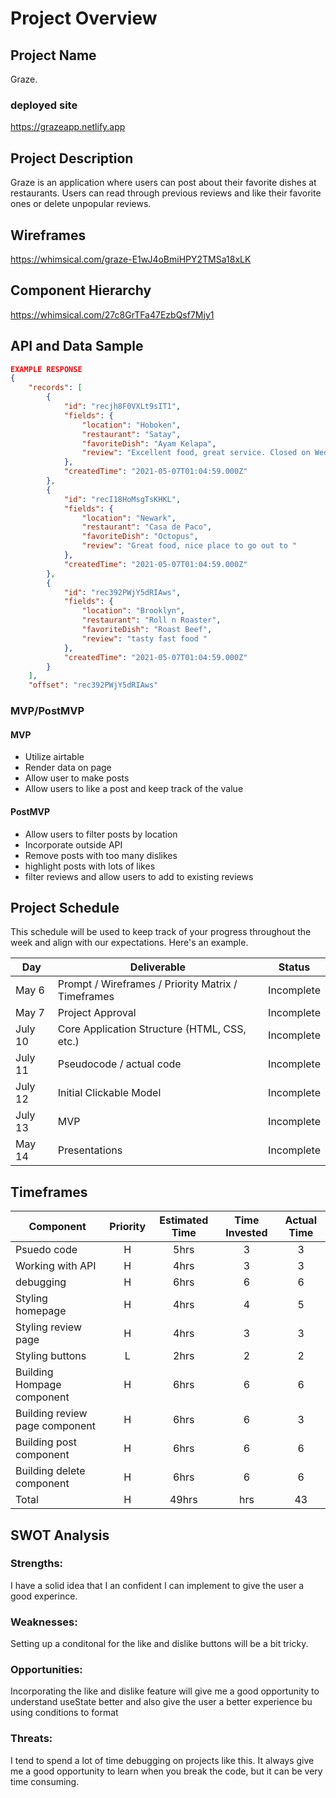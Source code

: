 # Project Overview

## Project Name

Graze.

### deployed site

https://grazeapp.netlify.app

## Project Description

Graze is an application where users can post about their favorite dishes at restaurants. Users can read through previous reviews and like their favorite ones or delete unpopular reviews. 

## Wireframes

https://whimsical.com/graze-E1wJ4oBmiHPY2TMSa18xLK

## Component Hierarchy

https://whimsical.com/27c8GrTFa47EzbQsf7Mjy1

## API and Data Sample

```json
EXAMPLE RESPONSE
{
    "records": [
        {
            "id": "recjh8F0VXLt9sIT1",
            "fields": {
                "location": "Hoboken",
                "restaurant": "Satay",
                "favoriteDish": "Ayam Kelapa",
                "review": "Excellent food, great service. Closed on Wednesdays"
            },
            "createdTime": "2021-05-07T01:04:59.000Z"
        },
        {
            "id": "recI18HoMsgTsKHKL",
            "fields": {
                "location": "Newark",
                "restaurant": "Casa de Paco",
                "favoriteDish": "Octopus",
                "review": "Great food, nice place to go out to "
            },
            "createdTime": "2021-05-07T01:04:59.000Z"
        },
        {
            "id": "rec392PWjY5dRIAws",
            "fields": {
                "location": "Brooklyn",
                "restaurant": "Roll n Roaster",
                "favoriteDish": "Roast Beef",
                "review": "tasty fast food "
            },
            "createdTime": "2021-05-07T01:04:59.000Z"
        }
    ],
    "offset": "rec392PWjY5dRIAws"
```

### MVP/PostMVP


#### MVP 

- Utilize airtable 
- Render data on page 
- Allow user to make posts
- Allow users to like a post and keep track of the value


#### PostMVP  


- Allow users to filter posts by location
- Incorporate outside API 
- Remove posts with too many dislikes 
- highlight posts with lots of likes
- filter reviews and allow users to add to existing reviews 

## Project Schedule

This schedule will be used to keep track of your progress throughout the week and align with our expectations. Here's an example.

|  Day | Deliverable | Status
|---|---| ---|
|May 6| Prompt / Wireframes / Priority Matrix / Timeframes | Incomplete
|May 7 | Project Approval | Incomplete
|July 10| Core Application Structure (HTML, CSS, etc.) | Incomplete
|July 11| Pseudocode / actual code | Incomplete
|July 12| Initial Clickable Model  | Incomplete
|July 13| MVP | Incomplete
|May 14| Presentations | Incomplete

## Timeframes

| Component | Priority | Estimated Time | Time Invested | Actual Time |
| --- | :---: |  :---: | :---: | :---: |
| Psuedo code | H | 5hrs| 3 | 3 |
| Working with API | H | 4hrs| 3 | 3 |
| debugging | H | 6hrs| 6  | 6 |
| Styling homepage | H | 4hrs| 4 | 5 |
| Styling review page | H | 4hrs| 3 | 3 |
| Styling buttons | L | 2hrs| 2 | 2 | 2 |
| Building Hompage component  | H | 6hrs| 6 | 6 |
| Building review page component | H | 6hrs| 6 | 3 | 
| Building post component  | H | 6hrs|6 | 6 |
| Building delete component  | H | 6hrs|6 | 6 |
| Total | H | 49hrs| hrs | 43 |

## SWOT Analysis

### Strengths:
I have a solid idea that I an confident I can implement to give the user a good experince. 

### Weaknesses:
Setting up a conditonal for the like and dislike buttons will be a bit tricky. 
### Opportunities:
Incorporating the like and dislike feature will give me a good opportunity to understand useState better and also give the user a better experience bu using conditions to format  

### Threats:
I tend to spend a lot of time debugging on projects like this. It always give me a good opportunity to learn when you break the code, but it can be very time consuming.